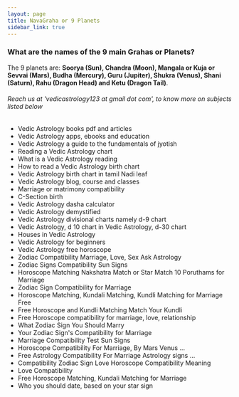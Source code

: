 ```yaml
---
layout: page
title: NavaGraha or 9 Planets
sidebar_link: true
---
```

### What are the names of the 9 main Grahas or Planets?

The 9 planets are: **Soorya (Sun), Chandra (Moon), Mangala or Kuja or Sevvai (Mars), Budha (Mercury), Guru (Jupiter), Shukra (Venus), Shani (Saturn), Rahu (Dragon Head) and Ketu (Dragon Tail)**.

###### Reach us at 'vedicastrology123 at gmail dot com', to know more on subjects listed below

* Vedic Astrology books pdf and articles
* Vedic Astrology apps, ebooks and education
* Vedic Astrology a guide to the fundamentals of jyotish
* Reading a Vedic Astrology chart
* What is a Vedic Astrology reading
* How to read a Vedic Astrology birth chart
* Vedic Astrology birth chart in tamil Nadi leaf
* Vedic Astrology blog, course and classes
* Marriage or matrimony compatibility
* C-Section birth
* Vedic Astrology dasha calculator
* Vedic Astrology demystified
* Vedic Astrology divisional charts namely d-9 chart
* Vedic Astrology, d 10 chart in Vedic Astrology, d-30 chart
* Houses in Vedic Astrology
* Vedic Astrology for beginners
* Vedic Astrology free horoscope
* Zodiac Compatibility  Marriage, Love, Sex  Ask Astrology
* Zodiac Signs Compatibility  Sun Signs
* Horoscope Matching  Nakshatra Match or Star Match  10 Poruthams for Marriage
* Zodiac Sign Compatibility for Marriage
* Horoscope Matching, Kundali Matching, Kundli Matching for Marriage Free
* Free Horoscope and Kundli Matching  Match Your Kundli
* Free Horoscope compatibility for marriage, love, relationship
* What Zodiac Sign You Should Marry
* Your Zodiac Sign's Compatibility for Marriage
* Marriage Compatibility Test  Sun Signs
* Horoscope Compatibility For Marriage, By Mars  Venus ...
* Free Astrology Compatibility For Marriage  Astrology signs ...
* Compatibility Zodiac Sign Love Horoscope Compatibility Meaning
* Love Compatibility
* Free Horoscope Matching, Kundali Matching for Marriage
* Who you should date, based on your star sign
